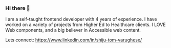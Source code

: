 ### Hi there 👋

I am a self-taught frontend developer with 4 years of experience. I have worked on a variety of projects from Higher Ed to Healthcare clients. I LOVE Web components, and a big believer in Accessible web content.

Lets connect: https://www.linkedin.com/in/shiju-tom-varughese/

<!--
**tomsshow/tomsshow** is a ✨ _special_ ✨ repository because its `README.md` (this file) appears on your GitHub profile.

Here are some ideas to get you started:

- 🔭 I’m currently working on ...
- 🌱 I’m currently learning ...
- 👯 I’m looking to collaborate on ...
- 🤔 I’m looking for help with ...
- 💬 Ask me about ...
- 📫 How to reach me: ...
- 😄 Pronouns: ...
- ⚡ Fun fact: ...
-->
